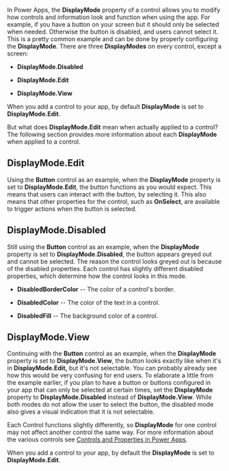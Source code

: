 In Power Apps, the **DisplayMode** property of a control allows you to modify how
controls and information look and function when using the app. For example, if you
have a button on your screen but it should only be selected when needed.
Otherwise the button is disabled, and users cannot select it. This is a pretty
common example and can be done by properly configuring the
**DisplayMode**. There are three **DisplayModes** on every control, except
a screen:

- **DisplayMode.Disabled**

- **DisplayMode.Edit**

- **DisplayMode.View**

When you add a control to your app, by default **DisplayMode** is set to
**DisplayMode.Edit**.

But what does **DisplayMode.Edit** mean when actually applied to a
control? The following section provides more information about
each **DisplayMode** when applied to a control.

## DisplayMode.Edit

Using the **Button** control as an example, when the **DisplayMode**
property is set to **DisplayMode.Edit**, the button functions as you
would expect. This means that users can interact with the button, by selecting
it. This also means that other properties for the control, such as
**OnSelect**, are available to trigger actions when the button is selected.

## DisplayMode.Disabled

Still using the **Button** control as an example, when the
**DisplayMode** property is set to **DisplayMode.Disabled**, the button
appears greyed out and cannot be selected. The reason the control looks
greyed out is because of the disabled properties. Each control has
slightly different disabled properties, which determine how the control
looks in this mode.

- **DisabledBorderColor** -- The color of a control's border.

- **DisabledColor** -- The color of the text in a control.

- **DisabledFill** -- The background color of a control.

## DisplayMode.View

Continuing with the **Button** control as an example, when the
**DisplayMode** property is set to **DisplayMode.View**, the button
looks exactly like when it's in **DisplayMode.Edit,** but it's not
selectable. You can probably already see how this would be very
confusing for end users. To elaborate a little from the example earlier,
if you plan to have a button or buttons configured in your app that can
only be selected at certain times, set the **DisplayMode** property to
**DisplayMode.Disabled** instead of **DisplayMode.View**. While both
modes do not allow the user to select the button, the disabled mode also
gives a visual indication that it is not selectable.

Each Control functions slightly differently, so **DisplayMode**
for one control may not affect another control the same way. For more
information about the various controls see
[Controls and Properties in Power Apps](/powerapps/maker/canvas-apps/reference-properties/?azure-portal=true).

When you add a control to your app, by default the **DisplayMode** is
set to **DisplayMode.Edit**.
